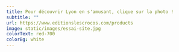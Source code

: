 ```yaml
---
title: Pour découvrir Lyon en s'amusant, clique sur la photo !
subtitle: ""
url: https://www.editionslescrocos.com/products
image: static/images/essai-site.jpg
colorText: red-700
colorBg: white
---
```

